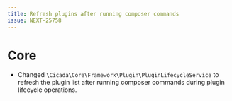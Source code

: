 ```yaml
---
title: Refresh plugins after running composer commands
issue: NEXT-25758
---
```

# Core
* Changed `\Cicada\Core\Framework\Plugin\PluginLifecycleService` to refresh the plugin list after running composer commands during plugin lifecycle operations.
